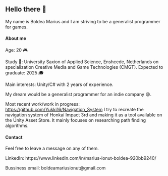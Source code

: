 <H2>Hello there 👋</H2>

My name is Boldea Marius and I am striving to be a generalist programmer for games.

<H4>About me</H4>
Age: 20 🎮</p>
Study 📖: University Saxion of Applied Science, Enshcede, Netherlands on specialization Creative Media and Game Technologies (CMGT). Expected to graduate: 2025 🎓 </p>

Main interests: Unity/C# with 2 years of experience. </p>
My dream would be a generalist programmer for an indie company 😄.

Most recent work/work in progress: https://github.com/Yukki16/Navigation_System
I try to recreate the navigation system of Honkai Impact 3rd and making it as a tool available on the Unity Asset Store. It mainly focuses on researching path finding algorithms.

<H4>Contact</H4>
Feel free to leave a message on any of them.</p>
LinkedIn: https://www.linkedin.com/in/marius-ionut-boldea-920bb9240/</p>
Bussiness email: boldeamariusionut@gmail.com

<!---
Yukki16/Yukki16 is a ✨ special ✨ repository because its `README.md` (this file) appears on your GitHub profile.
You can click the Preview link to take a look at your changes.
--->
